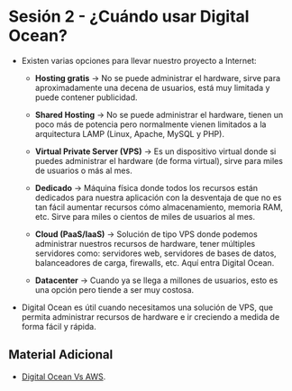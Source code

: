 # Sesión 2 - ¿Cuándo usar Digital Ocean?

* Existen varias opciones para llevar nuestro proyecto a Internet:

    * **Hosting gratis** &rarr; No se puede administrar el hardware, sirve para aproximadamente una decena de usuarios, está muy limitada y puede contener publicidad.

    * **Shared Hosting** &rarr; No se puede administrar el hardware, tienen un poco más de potencia pero normalmente vienen limitados a la arquitectura LAMP (Linux, Apache, MySQL y PHP).

    * **Virtual Private Server (VPS)** &rarr; Es un dispositivo virtual donde si puedes administrar el hardware (de forma virtual), sirve para miles de usuarios o más al mes.

    * **Dedicado** &rarr; Máquina física donde todos los recursos están dedicados para nuestra aplicación con la desventaja de que no es tan fácil aumentar recursos cómo almacenamiento, memoria RAM, etc. Sirve para miles o cientos de miles de usuarios al mes.

    * **Cloud (PaaS/IaaS)** &rarr; Solución de tipo VPS donde podemos administrar nuestros recursos de hardware, tener múltiples servidores como: servidores web, servidores de bases de datos, balanceadores de carga, firewalls, etc. Aquí entra Digital Ocean.

    * **Datacenter** &rarr; Cuando ya se llega a millones de usuarios, esto es una opción pero tiende a ser muy costosa.

* Digital Ocean es útil cuando necesitamos una solución de VPS, que permita administrar recursos de hardware e ir creciendo a medida de forma fácil y rápida.

## Material Adicional

* [Digital Ocean Vs AWS](https://serverguy.com/comparison/digitalocean-vs-aws-ec2/ "Digital Ocean Vs AWS").
